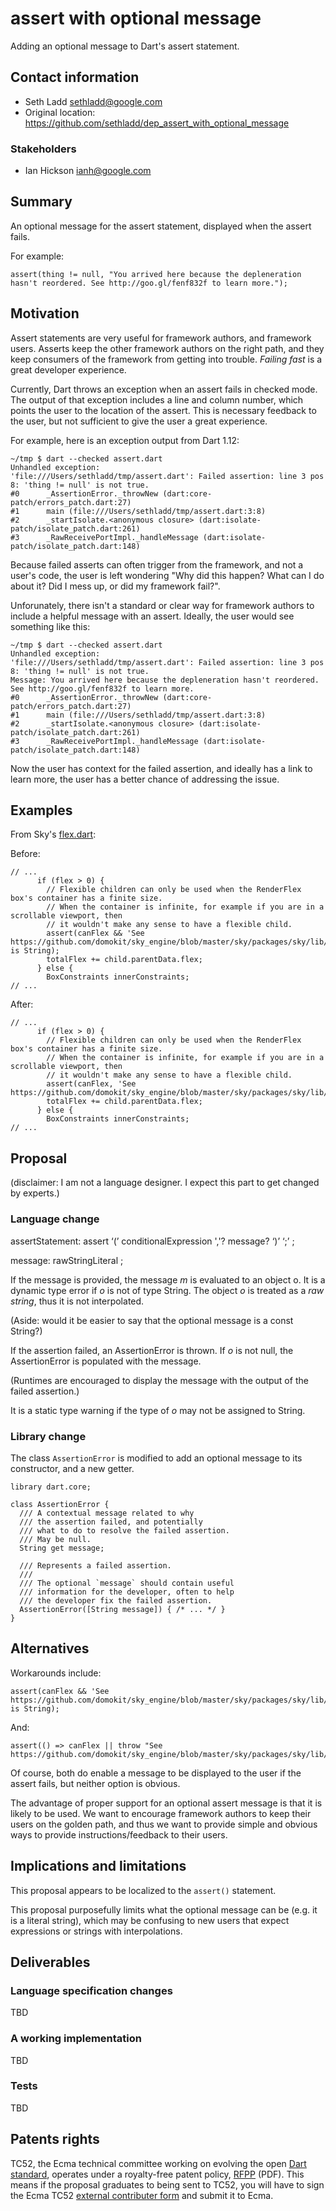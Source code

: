 # assert with optional message

Adding an optional message to Dart's assert statement.

## Contact information

* Seth Ladd <sethladd@google.com>
* Original location: https://github.com/sethladd/dep_assert_with_optional_message

### Stakeholders

* Ian Hickson <ianh@google.com>

## Summary

An optional message for the assert statement, displayed when the assert fails.

For example:

`assert(thing != null, "You arrived here because the depleneration hasn't reordered. See http://goo.gl/fenf832f to learn more.");`

## Motivation

Assert statements are very useful for framework authors, and framework users.
Asserts keep the other framework authors on the right path, and they keep consumers of
the framework from getting into trouble. _Failing fast_ is a great developer experience.

Currently, Dart throws an exception when an assert fails in checked mode. The output of that exception
includes a line and column number, which points the user to the location of the assert.
This is necessary feedback to the user, but not sufficient to give the user a great experience.

For example, here is an exception output from Dart 1.12:

```
~/tmp $ dart --checked assert.dart 
Unhandled exception:
'file:///Users/sethladd/tmp/assert.dart': Failed assertion: line 3 pos 8: 'thing != null' is not true.
#0      _AssertionError._throwNew (dart:core-patch/errors_patch.dart:27)
#1      main (file:///Users/sethladd/tmp/assert.dart:3:8)
#2      _startIsolate.<anonymous closure> (dart:isolate-patch/isolate_patch.dart:261)
#3      _RawReceivePortImpl._handleMessage (dart:isolate-patch/isolate_patch.dart:148)
```

Because failed asserts can often trigger from the framework, and not a user's code,
the user is left wondering "Why did this happen? What can I do about it? Did I mess
up, or did my framework fail?".

Unforunately, there isn't a standard or clear way for framework authors to include
a helpful message with an assert. Ideally, the user would see something like this:

```
~/tmp $ dart --checked assert.dart 
Unhandled exception:
'file:///Users/sethladd/tmp/assert.dart': Failed assertion: line 3 pos 8: 'thing != null' is not true.
Message: You arrived here because the depleneration hasn't reordered. See http://goo.gl/fenf832f to learn more.
#0      _AssertionError._throwNew (dart:core-patch/errors_patch.dart:27)
#1      main (file:///Users/sethladd/tmp/assert.dart:3:8)
#2      _startIsolate.<anonymous closure> (dart:isolate-patch/isolate_patch.dart:261)
#3      _RawReceivePortImpl._handleMessage (dart:isolate-patch/isolate_patch.dart:148)
```

Now the user has context for the failed assertion, and ideally has a link to learn more,
the user has a better chance of addressing the issue.

## Examples

From Sky's [flex.dart](https://github.com/domokit/sky_engine/blob/8b88916443a29d0fa4bdb8264ee6db583b534504/sky/packages/sky/lib/rendering/flex.dart):

Before:

```
// ...
      if (flex > 0) {
        // Flexible children can only be used when the RenderFlex box's container has a finite size.
        // When the container is infinite, for example if you are in a scrollable viewport, then 
        // it wouldn't make any sense to have a flexible child.
        assert(canFlex && 'See https://github.com/domokit/sky_engine/blob/master/sky/packages/sky/lib/widgets/flex.md' is String);
        totalFlex += child.parentData.flex;
      } else {
        BoxConstraints innerConstraints;
// ...
```

After:

```
// ...
      if (flex > 0) {
        // Flexible children can only be used when the RenderFlex box's container has a finite size.
        // When the container is infinite, for example if you are in a scrollable viewport, then 
        // it wouldn't make any sense to have a flexible child.
        assert(canFlex, 'See https://github.com/domokit/sky_engine/blob/master/sky/packages/sky/lib/widgets/flex.md');
        totalFlex += child.parentData.flex;
      } else {
        BoxConstraints innerConstraints;
// ...
```

## Proposal

(disclaimer: I am not a language designer. I expect this part to get changed by experts.)

### Language change

assertStatement:
  assert ‘(’ conditionalExpression ','? message? ‘)’ ‘;’
;

message:
  rawStringLiteral
;

If the message is provided, the message _m_ is evaluated to an object o.
It is a dynamic type error if _o_ is not of type String.
The object _o_ is treated as a _raw string_, thus it is not interpolated.

(Aside: would it be easier to say that the optional message is
a const String?)

If the assertion failed, an AssertionError is thrown. If
_o_ is not null, the AssertionError is populated with the message.

(Runtimes are encouraged to display the message with the output of
the failed assertion.)

It is a static type warning if the type of _o_ may not be assigned to String.

### Library change

The class `AssertionError` is modified to add an optional message to its constructor,
and a new getter.

```
library dart.core;

class AssertionError {
  /// A contextual message related to why
  /// the assertion failed, and potentially
  /// what to do to resolve the failed assertion.
  /// May be null.
  String get message;
  
  /// Represents a failed assertion.
  ///
  /// The optional `message` should contain useful
  /// information for the developer, often to help
  /// the developer fix the failed assertion.
  AssertionError([String message]) { /* ... */ }
}
```

## Alternatives

Workarounds include:

```
assert(canFlex && 'See https://github.com/domokit/sky_engine/blob/master/sky/packages/sky/lib/widgets/flex.md' is String);
```

And:

```
assert(() => canFlex || throw "See https://github.com/domokit/sky_engine/blob/master/sky/packages/sky/lib/widgets/flex.md");
```

Of course, both do enable a message to be displayed to the user if the assert fails, but neither option is obvious.

The advantage of proper support for an optional assert message is that it is likely to be used. We want to encourage framework authors to keep their users on the golden path, and thus we want to provide simple and obvious ways to provide instructions/feedback to their users.

## Implications and limitations

This proposal appears to be localized to the `assert()` statement.

This proposal purposefully limits what the optional message can be (e.g. it is a literal string),
which may be confusing to new users that expect expressions or strings with interpolations.

## Deliverables

### Language specification changes

TBD

### A working implementation

TBD

### Tests

TBD

## Patents rights

TC52, the Ecma technical committee working on evolving the open [Dart standard][], operates under a royalty-free patent policy, [RFPP][] (PDF). This means if the proposal graduates to being sent to TC52, you will have to sign the Ecma TC52 [external contributer form][] and submit it to Ecma.

[tex]: http://www.latex-project.org/
[language spec]: https://www.dartlang.org/docs/spec/
[dart standard]: http://www.ecma-international.org/publications/standards/Ecma-408.htm
[rfpp]: http://www.ecma-international.org/memento/TC52%20policy/Ecma%20Experimental%20TC52%20Royalty-Free%20Patent%20Policy.pdf
[external contributer form]: http://www.ecma-international.org/memento/TC52%20policy/Contribution%20form%20to%20TC52%20Royalty%20Free%20Task%20Group%20as%20a%20non-member.pdf
